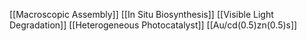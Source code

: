 [[Macroscopic Assembly]]
[[In Situ Biosynthesis]]
[[Visible Light Degradation]]
[[Heterogeneous Photocatalyst]]
[[Au/cd(0.5)zn(0.5)s]]
